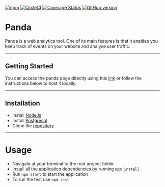 [![npm](https://img.shields.io/npm/l/express.svg?maxAge=2592000)]()
[![CircleCI](https://circleci.com/gh/andela/panda.svg?style=shield&circle)](https://circleci.com/gh/andela/panda)
[![Coverage Status](https://coveralls.io/repos/github/andela/panda/badge.svg?branch=feature%2Ftest-coverage)](https://coveralls.io/github/andela/panda?branch=feature%2Ftest-coverage)
[![GitHub version](https://badge.fury.io/gh/andela%2Fpanda.svg)](https://badge.fury.io/gh/andela%2Fpanda)

# Panda

Panda is a web analytics tool. One of its main features is that it enables you keep track of events on your website and analyse user traffic.

***

## Getting Started
You can access the panda page directly using this [link](https://andela-panda-staging.herokuapp.com) or follow the instructions below to host it locally.

***

## Installation
* Install [NodeJs](https://nodejs.org/en/)
* Install [Postgresql](https://www.codefellows.org/blog/three-battle-tested-ways-to-install-postgresql/)
* Clone the [repository](https://github.com/andela/panda.git)

***

# Usage
* Navigate at your terminal to the root project folder
* Install all the application dependencies by running `npm install`
* Run `npm start` to start the application
* To run the test use `npm test`
